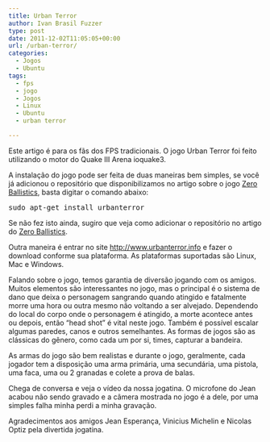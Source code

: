 ```yaml
---
title: Urban Terror
author: Ivan Brasil Fuzzer
type: post
date: 2011-12-02T11:05:05+00:00
url: /urban-terror/
categories:
  - Jogos
  - Ubuntu
tags:
  - fps
  - jogo
  - Jogos
  - Linux
  - Ubuntu
  - urban terror

---
```

Este artigo é para os fãs dos FPS tradicionais. O jogo Urban Terror foi feito utilizando o motor do Quake III Arena ioquake3.

A instalação do jogo pode ser feita de duas maneiras bem simples, se você já adicionou o repositório que disponibilizamos no artigo sobre o jogo [Zero Ballistics][1], basta digitar o comando abaixo:

<pre class="brush:shell">sudo apt-get install urbanterror</pre>

Se não fez isto ainda, sugiro que veja como adicionar o repositório no artigo do [Zero Ballistics][1].

Outra maneira é entrar no site <http://www.urbanterror.info> e fazer o download conforme sua plataforma. As plataformas suportadas são Linux, Mac e Windows.

Falando sobre o jogo, temos garantia de diversão jogando com os amigos. Muitos elementos são interessantes no jogo, mas o principal é o sistema de dano que deixa o personagem sangrando quando atingido e fatalmente morre uma hora ou outra mesmo não voltando a ser alvejado. Dependendo do local do corpo onde o personagem é atingido, a morte acontece antes ou depois, então &#8220;head shot&#8221; é vital neste jogo. Também é possível escalar algumas paredes, canos e outros semelhantes. As formas de jogos são as clássicas do gênero, como cada um por si, times, capturar a bandeira.

As armas do jogo são bem realistas e durante o jogo, geralmente, cada jogador tem a disposição uma arma primária, uma secundária, uma pistola, uma faca, uma ou 2 granadas e colete a prova de balas.

Chega de conversa e veja o vídeo da nossa jogatina. O microfone do Jean acabou não sendo gravado e a câmera mostrada no jogo é a dele, por uma simples falha minha perdi a minha gravação.

<p style="text-align: center;">
</p>

Agradecimentos aos amigos Jean Esperança, Vinicius Michelin e Nicolas Optiz pela divertida jogatina.

 [1]: http://www.ubuntero.com.br/2011/11/jogo-zero-ballistics/